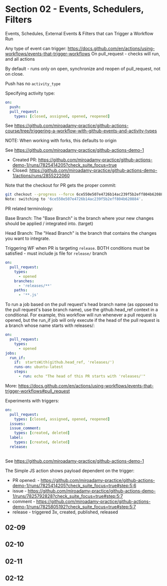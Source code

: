 # Section 02 - Events, Schedulers, Filters

Events, Schedules, External Events & Filters that can Trigger a Workflow Run

Any type of event can trigger: <https://docs.github.com/en/actions/using-workflows/events-that-trigger-workflows>
On pull_request - checks will run, and all actions

By default - runs only on open, synchronize and reopen of pull_request, not on close.

Push has no `activity_type`

Specifying activity type:

```yaml
on: 
  push:
  pull_request:
    types: [closed, assigned, opened, reopened]

```

See <https://github.com/miroadamy-practice/github-actions-course/tree/triggering-a-workflow-with-github-events-and-activity-types>

NOTE: When working with forks, this defaults to origin

See <https://github.com/miroadamy-practice/github-actions-demo-1>

* Created PR: <https://github.com/miroadamy-practice/github-actions-demo-1/runs/7825414205?check_suite_focus=true>
* Closed: <https://github.com/miroadamy-practice/github-actions-demo-1/actions/runs/2855222060>

Note that the checkout for PR gets the proper commit:

```sh
git checkout --progress --force 6ce550e507e4726b14ac239f5b2eff804b620884
Note: switching to '6ce550e507e4726b14ac239f5b2eff804b620884'.

```

PR related terminology:

Base Branch: The "Base Branch" is the branch where your new changes should be applied / integrated into. (target)

Head Branch: The "Head Branch" is the branch that contains the changes you want to integrate.

Triggering WF when PR is targeting `release`. BOTH conditions must be satisfied - must include js file for `release/` branch

```yaml
on:
  pull_request:
    types:
      - opened
    branches:
      - 'releases/**'
    paths:
      - '**.js'
```

To run a job based on the pull request's head branch name (as opposed to the pull request's base branch name), use the github.head_ref context in a conditional. For example, this workflow will run whenever a pull request is opened, but the run_if job will only execute if the head of the pull request is a branch whose name starts with releases/:

```yaml
on:
  pull_request:
    types:
      - opened
jobs:
  run_if:
    if:  startsWith(github.head_ref, 'releases/')
    runs-on: ubuntu-latest
    steps:
      - run: echo "The head of this PR starts with 'releases/'"
```

More: <https://docs.github.com/en/actions/using-workflows/events-that-trigger-workflows#pull_request>

Experiments with triggers:

```yaml
on: 
  pull_request:
    types: [closed, assigned, opened, reopened]
  issues:
  issue_comment:
    types: [created, deleted]
  label:
    types: [created, deleted]
  release:
  
```

See <https://github.com/miroadamy-practice/github-actions-demo-1>

The Simple JS action shows payload dependent on the trigger:

* PR opened: - <https://github.com/miroadamy-practice/github-actions-demo-1/runs/7825414205?check_suite_focus=true#step:5:6>
* issue - <https://github.com/miroadamy-practice/github-actions-demo-1/runs/7825792828?check_suite_focus=true#step:5:7>
* comment - <https://github.com/miroadamy-practice/github-actions-demo-1/runs/7825805192?check_suite_focus=true#step:5:7>
* release - triggered 3x, created, published, released

## 02-09

## 02-10

## 02-11

## 02-12
